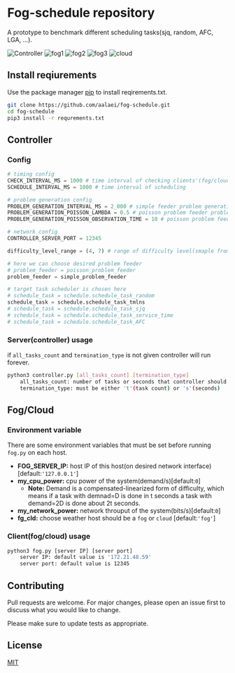 # Fog-schedule repository

A prototype to benchmark different scheduling tasks(sjq, random, AFC, LGA, ...).

![Controller](images/controller_demo.png)
![fog1](images/fog1_demo.png)
![fog2](images/fog2_demo.png)
![fog3](images/fog3_demo.png)
![cloud](images/cloud_demo.png)

## Install reqiurements

Use the package manager [pip](https://pip.pypa.io/en/stable/) to install reqirements.txt.

```bash
git clone https://github.com/aalaei/fog-schedule.git
cd fog-schedule
pip3 install -r requrements.txt
```

## Controller
### Config
```python
# timing config
CHECK_INTERVAL_MS = 1000 # time interval of checking clients'(fog/cloud) status 
SCHEDULE_INTERVAL_MS = 1000 # time interval of scheduling

# problem generation config
PROBLEM_GENERATION_INTERVAL_MS = 2_000 # simple feeder problem generation interval
PROBLEM_GENERATION_POISSON_LAMBDA = 0.5 # poisson problem feeder problem generation LAMBDA
PROBLEM_GENERATION_POISSON_OBSERVATION_TIME = 10 # poisson problem feeder problem generation time

# network config
CONTROLLER_SERVER_PORT = 12345

difficulty_level_range = (4, 7) # range of difficulty level(smaple from discrete uniform distribution)

# here we can choose desired problem feeder
# problem_feeder = poisson_problem_feeder
problem_feeder = simple_problem_feeder

# target task scheduler is chosen here
# schedule_task = schedule.schedule_task_random
schedule_task = schedule.schedule_task_tmlns
# schedule_task = schedule.schedule_task_sjq
# schedule_task = schedule.schedule_task_service_time
# schedule_task = schedule.schedule_task_AFC

```
### Server(controller) usage
if `all_tasks_count` and `termination_type` is not given controller will run forever.
```bash
python3 controller.py [all_tasks_count] [termination_type]
    all_tasks_count: number of tasks or seconds that controller should run 
    termination_type: must be either 't'(task count) or 's'(seconds)

```

## Fog/Cloud
### Environment variable
There are some environment variables that must be set before running `fog.py` on each host.
* **FOG_SERVER_IP:** host IP of this host(on desired network interface) [default:`'127.0.0.1'`]
* **my_cpu_power:** cpu power of the system(demand/s)[default:`0`]
    - **Note:** Demand is a compensated-linearized form of difficulty, which means if a task with demnad=D is done in t seconds a task with demand=2D is done about 2t seconds.
* **my_network_power:** network throuput of the system(bits/s)[default:`0`]
* **fg_cld:** choose weather host should be a `fog` or `cloud` [default:`'fog'`]

### Client(fog/cloud) usage

```bash
python3 fog.py [server IP] [server port]
    server IP: default value is '172.21.48.59'
    server port: default value is 12345
```

## Contributing
Pull requests are welcome. For major changes, please open an issue first to discuss what you would like to change.

Please make sure to update tests as appropriate.

## License
[MIT](https://choosealicense.com/licenses/mit/)
